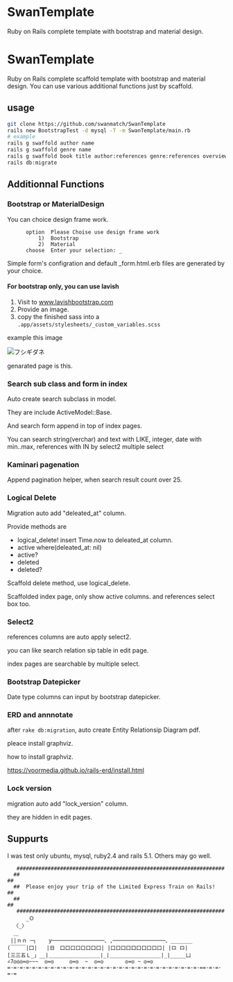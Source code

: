 # SwanTemplate
Ruby on Rails complete template with bootstrap and material design.
# SwanTemplate
Ruby on Rails complete scaffold template with bootstrap and material design.
You can use various additional functions just by scaffold.

## usage

```sh
git clone https://github.com/swanmatch/SwanTemplate
rails new BootstrapTest -d mysql -T -m SwanTemplate/main.rb
# example 
rails g swaffold author name
rails g swaffold genre name
rails g swaffold book title author:references genre:references overview:text 
rails db:migrate
```

## Additionnal Functions

### Bootstrap or MaterialDesign

You can choice design frame work.
```
      option  Please Choise use design frame work
          1)  Bootstrap
          2)  Material
      choose  Enter your selection: _
```
Simple form's configration and default _form.html.erb files are generated by your choice.


#### For bootstrap only, you can use lavish

1. Visit to www.lavishbootstrap.com
2. Provide an image.
3. copy the finished sass into a `.app/assets/stylesheets/_custom_variables.scss`

example this image

![フシギダネ](http://pokesoku.co/wp-content/uploads/2016/08/th3_img_0.jpg)

genarated page is this.


### Search sub class and form in index

Auto create search subclass in model.

They are include ActiveModel::Base.

And search form append in top of index pages.

You can search string(verchar) and text with LIKE,
integer, date with min..max,
references with IN by select2 multiple select


### Kaminari pagenation

Append pagination helper,
when search result count over 25.


### Logical Delete

Migration auto add "deleated_at" column.

Provide methods are
* logical_delete!
  insert Time.now to deleated_at column. 
* active
  where(deleated_at: nil)
* active?
* deleted
* deleted?

Scaffold delete method,
use logical_delete.

Scaffolded index page,
only show active columns.
and references select box too.


### Select2

references columns are auto apply select2.

you can like search relation sip table in edit page.

index pages are searchable by multiple select.


### Bootstrap Datepicker

Date type columns can input by bootstrap datepicker.


### ERD and annnotate

after `rake db:migration`,
auto create Entity Relationsip Diagram pdf.

pleace install graphviz.

how to install graphviz.

https://voormedia.github.io/rails-erd/install.html


### Lock version

migration auto add "lock_version" column.

they are hidden in edit pages.


## Suppurts

I was test only ubuntu, mysql, ruby2.4 and rails 5.1.
Others may go well.


```
   ###################################################################
  ##                                                                 ##
  ##  Please enjoy your trip of the Limited Express Train on Rails!  ##
  ##                                                                 ##
   ###################################################################
      _Ｏ
  〈_〉
  ＿
 ||ｎｎ ─┐    y─────────────────、,─────────────────、_______
(￣￣￣|囗|   |日　口口口口口口口口| |口口口口口口口口口口| |ロ ロ|
[三三五Ｌ_」__|＿＿＿＿＿＿＿＿＿＿|_|＿＿＿＿＿＿＿＿＿＿|_|_____凵
∠7◎◎◎=◎~~~  ◎=◎     ◎=◎  ~  ◎=◎       ◎=◎ ~ ◎=◎
=-=-=-=-=-=-=-=-=-=-=-=-=-=-=-=-=-=-=-=-=-=-=-=-=-=-=-=-=-=-=-==-=-=-=-=
